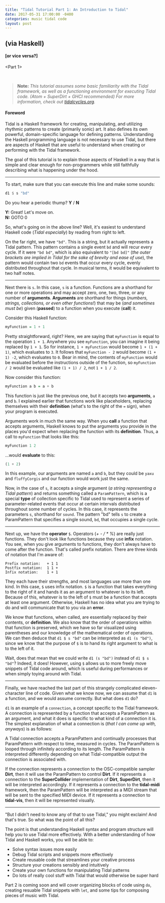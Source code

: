 ```yaml
---
title: "Tidal Tutorial Part 1: An Introduction to Tidal"
date: 2017-05-31 17:00:00 -0400
categories: music tidal code
layout: post
---
```

## (via Haskell)
#### [or vice versa?]
<Part 1>


<br/>

> **Note:** _This tutorial assumes some basic familiarity with the Tidal framework, as well as a functioning environment for executing Tidal code. (Atom + SuperDirt + GHCI recommended) For more information, check out [tidalcycles.org](http://tidalcycles.org/)._

#### **Foreword**
Tidal is a Haskell framework for creating, manipulating, and utilizing rhythmic patterns to create (primarily sonic) art. It also defines its own powerful, domain-specific language for defining patterns. Understanding the Haskell programming language is not necessary to use Tidal, but there are aspects of Haskell that are useful to understand when creating or performing with the Tidal framework.

The goal of this tutorial is to explain those aspects of Haskell in a way that is simple and clear enough for non-programmers while still faithfully describing what is happening under the hood.

---

To start, make sure that you can execute this line and make some sounds:

```haskell
d1 $ s "bd"
```

Do you hear a periodic thump? **Y** / **N**

**Y:** Great! Let's move on.<br/>**N:** GOTO 0

So, what's going on in the above line? Well, it's easiest to understand Haskell code (*Tidal especially*) by reading from right to left.

On the far right, we have `"bd"`. This is a string, but it actually represents a Tidal pattern. This pattern contains a single event `bd` and will recur every cycle. If it were `"bd bd"`, which is also equivalent to `"[bd bd]"` (*the outer brackets are implied in Tidal for the sake of brevity and ease of use*), the pattern would contain two `bd` events that occur every cycle, evenly distributed throughout that cycle. In musical terms, it would be equivalent to two half notes.

---

Next there is `s`. In this case, `s` is a function. Functions are a shorthand for one or more operations and may accept zero, one, two, three, or any number of **arguments**. **Arguments** are shorthand for things (*numbers, strings, collections, or even other functions!*) that may be (*and sometimes must be*) given (**passed**) to a function when you execute (**call**) it.

Consider this Haskell function:

```haskell
myFunction = 1 + 1
```

Pretty straightforward, right? Here, we are saying that `myFunction` is equal to the operation `1 + 1`. Anywhere you see `myFunction`, you can imagine it being replaced by `1 + 1`. So for instance, `1 + myFunction` would become `1 + (1 + 1)`, which evaluates to `3`. It follows that `myFunction - 2` would become `(1 + 1) -2`, which evaluates to `0`. Bear in mind, the contents of `myFunction` would be evaluated before the instructions outside of the function, so `myFunction / 2` would be evaluated like `(1 + 1) / 2`, not `1 + 1 / 2`.

Now consider this function:

```haskell
myFunction a b = a + b
```

This function is just like the previous one, but it accepts two **arguments**, `a` and `b`. I explained earlier that functions work like placeholders, replacing themselves with their **definition** (what's to the right of the `=` sign), when your program is executed.

Arguments work in much the same way. When you **call** a function that accepts arguments, Haskell knows to put the arguments you provide in the places you'd expect when replacing the function with its **definition**. Thus, a call to `myFunction` that looks like this:

```haskell
myFunction 1 2
```

...would **evaluate** to this:

```haskell
(1 + 2)
```

In this example, our arguments are named `a` and `b`, but they could be `yaxu` and `fluffyCorgis` and our function would work just the same.

Now, in the case of `s`, it accepts a single argument (*a string representing a Tidal pattern*) and returns something called a `ParamPattern`, which is a special **type** of collection specific to Tidal used to represent a series of parameter-related events that occur at certain intervals distributed throughout some number of cycles. In this case, it represents the parameters `s`, shorthand for `sound`. The pattern "bd" tells `s` to create a ParamPattern that specifies a single sound, `bd`, that occupies a single cycle.

---

Next up, we have the **operator** `$`. Operators (*+ - / * %*) are really just functions. They don't look like functions because they use **infix** notation. You see, when you give arguments to functions, they don't always have to come after the function. That's called prefix notation. There are three kinds of notation that I'm aware of:

```
Prefix notation:   + 1 1
Postfix notation:  1 1 +
Infix notation:    1 + 1
```

They each have their strengths, and most languages use more than one kind. In this case, `$` uses infix notation. `$` is a function that takes everything to the right of it and hands it as an argument to whatever is to its left. Because of this, whatever is to the left of `$` must be a function that accepts at least one argument. Otherwise, Haskell has no idea what you are trying to do and will communicate that to you via an **error**.

We know that functions, when called, are essentially replaced by their contents, or **definition**. We also know that the order of operations within that function is preserved, which we have so far visualized using parentheses and our knowledge of the mathematical order of operations. We can then deduce that `d1 $ s "bd"` can be interpreted as `d1 (s "bd")`, since we know that the purpose of `$` is to hand its right argument to what is to the left of it.

Wait, does that mean that we could write `d1 (s "bd")` instead of `d1 $ s "bd"`? Indeed, it does! However, using `$` allows us to more freely move snippets of Tidal code around, which is useful during performances or when simply toying around with Tidal.

---

Finally, we have reached the last part of this strangely complicated eleven-character line of code. Given what we know now, we can assume that `d1` is a function, and we would assume correctly. But what does `d1` do?

`d1` is an example of a `connection`, a concept specific to the Tidal framework. A connection is represented by a function that accepts a ParamPattern as an argument, and what it does is specific to what kind of a connection it is. The simplest explanation of what a connection is (*that I can come up with, anyways*) is as follows:

A Tidal connection accepts a ParamPattern and continually processes that ParamPattern with respect to time, measured in cycles. The ParamPattern is looped through infinitely according to its length. The ParamPattern is interpreted differently depending on what Tidal-compatible output the connection is associated with.

If the connection represents a connection to the OSC-compatible sampler **Dirt**, then it will use the ParamPattern to control **Dirt**. If it represents a connection to the **SuperCollider** implementation of **Dirt**, **SuperDirt**, then it will be interpreted accordingly. If it represents a connection to the **tidal-midi** framework, then the ParamPattern will be interpreted as a MIDI stream that will be sent to the specified MIDI device. If it represents a connection to **tidal-vis**, then it will be represented visually.

---

"But I didn't need to know any of that to use Tidal," you might exclaim! And that's true. So what was the point of all this?

The point is that understanding Haskell syntax and program structure will help you to use Tidal more effectively. With a better understanding of how Tidal and Haskell works, you will be able to:

+ Solve syntax issues more easily
+ Debug Tidal scripts and snippets more effectively
+ Create reusable code that streamlines your creative process
+ Structure your creations sensibly and intuitively
+ Create your own functions for manipulating Tidal patterns
+ Do lots of really cool stuff with Tidal that would otherwise be super hard

Part 2 is coming soon and will cover organizing blocks of code using `do`, creating resuable Tidal snippets with `let`, and some tips for composing pieces of music with Tidal.
